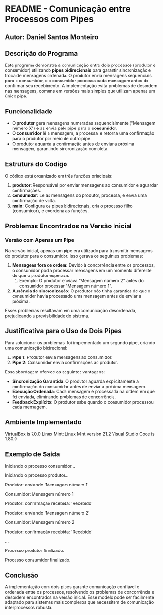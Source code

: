 # <a name="_bexghtgkx7gb"></a>**README - Comunicação entre Processos com Pipes**
## <a name="_17qrdciorts"></a>**Autor: Daniel Santos Monteiro**
## <a name="_17qrdciorts"></a>**Descrição do Programa**
Este programa demonstra a comunicação entre dois processos (produtor e consumidor) utilizando **pipes bidirecionais** para garantir sincronização e troca de mensagens ordenada. O produtor envia mensagens sequenciais para o consumidor, e o consumidor processa cada mensagem antes de confirmar seu recebimento. A implementação evita problemas de desordem nas mensagens, comuns em versões mais simples que utilizam apenas um único pipe.
## <a name="_vjaac5j9rn5g"></a>**Funcionalidade**
- O **produtor** gera mensagens numeradas sequencialmente ("Mensagem número X") e as envia pelo pipe para o **consumidor**.
- O **consumidor** lê a mensagem, a processa, e retorna uma confirmação para o produtor por meio de outro pipe.
- O produtor aguarda a confirmação antes de enviar a próxima mensagem, garantindo sincronização completa.
## <a name="_ndjslwcyro5w"></a>**Estrutura do Código**
O código está organizado em três funções principais:

1. **produtor**: Responsável por enviar mensagens ao consumidor e aguardar confirmações.
1. **consumidor**: Lê as mensagens do produtor, processa, e envia uma confirmação de volta.
1. **main**: Configura os pipes bidirecionais, cria o processo filho (consumidor), e coordena as funções.
## <a name="_vwxtqq69k9c3"></a>**Problemas Encontrados na Versão Inicial**
### <a name="_30ezfno5fcpn"></a>**Versão com Apenas um Pipe**
Na versão inicial, apenas um pipe era utilizado para transmitir mensagens do produtor para o consumidor. Isso gerava os seguintes problemas:

1. **Mensagens fora de ordem**: Devido à concorrência entre os processos, o consumidor podia processar mensagens em um momento diferente do que o produtor esperava.
   1. Exemplo: O produtor enviava "Mensagem número 2" antes do consumidor processar "Mensagem número 1".
1. **Ausência de sincronização**: O produtor não tinha garantias de que o consumidor havia processado uma mensagem antes de enviar a próxima.

Esses problemas resultavam em uma comunicação desordenada, prejudicando a previsibilidade do sistema.
## <a name="_viz6b6irzfiz"></a>**Justificativa para o Uso de Dois Pipes**
Para solucionar os problemas, foi implementado um segundo pipe, criando uma comunicação bidirecional:

1. **Pipe 1**: Produtor envia mensagens ao consumidor.
1. **Pipe 2**: Consumidor envia confirmações ao produtor.

Essa abordagem oferece as seguintes vantagens:

- **Sincronização Garantida**: O produtor aguarda explicitamente a confirmação do consumidor antes de enviar a próxima mensagem.
- **Execução Ordenada**: Cada mensagem é processada na ordem em que foi enviada, eliminando problemas de concorrência.
- **Feedback Explícito**: O produtor sabe quando o consumidor processou cada mensagem.
## <a name="_zap052vzj4jn"></a>**Ambiente Implementado**
VirtualBox is 7.0.0
Linux Mint: Linux Mint version 21.2
Visual Studio Code is 1.80.0
## <a name="_wgezfgozvhw1"></a>**Exemplo de Saída**
Iniciando o processo consumidor...

Iniciando o processo produtor...

Produtor: enviando 'Mensagem número 1'

Consumidor: Mensagem número 1

Produtor: confirmação recebida: 'Recebido'

Produtor: enviando 'Mensagem número 2'

Consumidor: Mensagem número 2

Produtor: confirmação recebida: 'Recebido'

...

Processo produtor finalizado.

Processo consumidor finalizado.

## <a name="_tfd8y8832ty0"></a>**Conclusão**
A implementação com dois pipes garante comunicação confiável e ordenada entre os processos, resolvendo os problemas de concorrência e desordem encontrados na versão inicial. Esse modelo pode ser facilmente adaptado para sistemas mais complexos que necessitem de comunicação interprocessos robusta.

